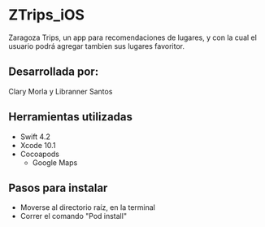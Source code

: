 # ZTrips_iOS

Zaragoza Trips, un app para recomendaciones de lugares, y con la cual el usuario podrá agregar tambien sus lugares favoritor.

## Desarrollada por:
Clary Morla y Libranner Santos

## Herramientas utilizadas
* Swift 4.2
* Xcode 10.1
* Cocoapods
  * Google Maps

## Pasos para instalar
* Moverse al directorio raíz, en la terminal
* Correr el comando "Pod install"
